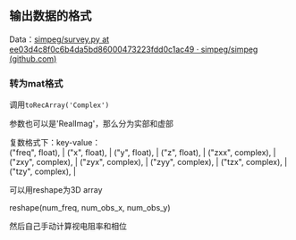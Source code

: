 ## 输出数据的格式

Data：[simpeg/survey.py at ee03d4c8f0c6b4da5bd86000473223fdd0c1ac49 · simpeg/simpeg (github.com)](https://github.com/simpeg/simpeg/blob/ee03d4c8f0c6b4da5bd86000473223fdd0c1ac49/SimPEG/electromagnetics/natural_source/survey.py#L81)

### 转为mat格式

调用`toRecArray('Complex')`

参数也可以是'RealImag'，那么分为实部和虚部

复数格式下：key-value：  
("freq", float),  |
("x", float),     |
("y", float),     |
("z", float),     |
("zxx", complex), |
("zxy", complex), |
("zyx", complex), |
("zyy", complex), |
("tzx", complex), |
("tzy", complex), |



可以用reshape为3D array

reshape(num_freq, num_obs_x, num_obs_y)



然后自己手动计算视电阻率和相位
